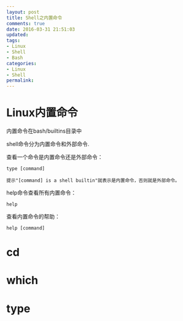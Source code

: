 ```yaml
---
layout: post
title: Shell之内置命令
comments: true
date: 2016-03-31 21:51:03
updated:
tags:
- Linux
- Shell
- Bash
categories:
- Linux
- Shell
permalink:
---
```


# Linux内置命令

内置命令在bash/builtins目录中

shell命令分为内置命令和外部命令.

查看一个命令是内置命令还是外部命令：

    type [command]

    提示"[command] is a shell builtin"就表示是内置命令，否则就是外部命令。

help命令查看所有内置命令：

    help

查看内置命令的帮助：

    help [command]

# cd

# which

# type

